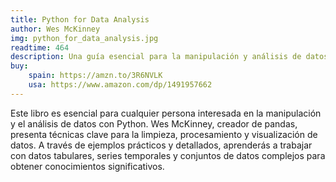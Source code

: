 ```yaml
---
title: Python for Data Analysis
author: Wes McKinney
img: python_for_data_analysis.jpg
readtime: 464
description: Una guía esencial para la manipulación y análisis de datos con Python, con técnicas avanzadas utilizando pandas y otras herramientas clave.
buy:
    spain: https://amzn.to/3R6NVLK
    usa: https://www.amazon.com/dp/1491957662
---
```


Este libro es esencial para cualquier persona interesada en la manipulación y el análisis de datos con Python. Wes McKinney, creador de pandas, presenta técnicas clave para la limpieza, procesamiento y visualización de datos. A través de ejemplos prácticos y detallados, aprenderás a trabajar con datos tabulares, series temporales y conjuntos de datos complejos para obtener conocimientos significativos.
